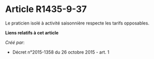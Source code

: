 # Article R1435-9-37

Le praticien isolé à activité saisonnière respecte les tarifs opposables.

**Liens relatifs à cet article**

_Créé par_:

  - Décret n°2015-1358 du 26 octobre 2015 - art. 1
